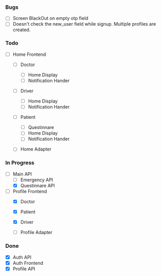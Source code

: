 ### Bugs
- [ ] Screen BlackOut on empty otp field
- [ ] Doesn't check the new_user field while signup. Multiple profiles are created.

### Todo
- [ ] Home Frontend
    - [ ] Doctor
        - [ ] Home Display
        - [ ] Notification Hander
    - [ ] Driver
        - [ ] Home Display
        - [ ] Notification Hander
    - [ ] Patient
        - [ ] Questinnare
        - [ ] Home Display
        - [ ] Notification Hander
    - [ ] Home Adapter


### In Progress
- [ ] Main API
    - [ ] Emergency API
    - [x] Questinnare API

- [ ] Profile Frontend
    - [x] Doctor
    - [x] Patient
    - [x] Driver
    - [ ] Profile Adapter

    

### Done
- [x] Auth API
- [x] Auth Frontend
- [x] Profile API
